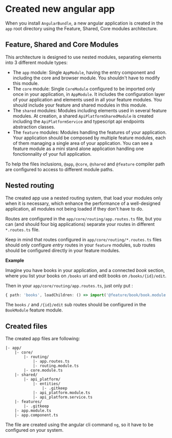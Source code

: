 # Created new angular app

When you install `AngularBundle`, a new angular application is created in the
`app` root directory using the Feature, Shared, Core modules architecture.

## Feature, Shared and Core Modules

This architecture is designed to use nested modules, separating elements into 3
different module types:

* The `app` module: Single `AppModule`, having the entry component and including
  the core and browser module. You shouldn't have to modify this module.
* The `core` module: Single `CoreModule` configured to be imported only once in
  your application, in `AppModule`. It includes the configuration layer of your
  application and elements used in all your feature modules. You should include
  your feature and shared modules in this module.
* The `shared` modules: Modules including elements used in several feature
  modules. At creation, a shared `ApiPlatformSharedModule` is created including
  the `ApiPlatformService` and typescript api endpoints abstraction classes.
* The `feature` modules: Modules handling the features of your application. Your
  application should be composed by multiple feature modules, each of them
  managing a single area of your application. You can see a feature module as
  a mini stand alone application handling one fonctionnality of your full
  application.

To help the files inclusions, `@app`, `@core`, `@shared` and `@feature` compiler
path are configured to access to different module paths.

## Nested routing

The created app use a nested routing system, that load your modules only
when it is necessary, which enhance the performance of a well-designed
application, all modules not being loaded if they don't have to do.

Routes are configured in the `app/core/routing/app.routes.ts` file, but you can
(and should four big applications) separate your routes in different
`*.routes.ts` file.

Keep in mind that routes configured in `app/core/routing/*.routes.ts` files
should only configure *entry* routes in your `feature` modules, sub routes
should be configured directly in your feature modules.

**Example**

Imagine you have books in your application, and a connected *book* section,
where you list your books on `/books` uri and edit books on `/books/{id}/edit`.

Then in your `app/core/routing/app.routes.ts`, just only put :

```typescript
{ path: 'books', loadChildren: () => import('@feature/book/book.module').then(m => m.BookModule)}
```

The `books` `/` and `/{id}/edit` sub routes should be configured in the
`BookModule` feature module.

## Created files

The created app files are following:

```
|- app/
    |- core/
        |- routing/
            |- app.routes.ts  
            |- routing.module.ts    
        |- core.module.ts
    |- shared/
        |- api_platform/  
            |- entities/  
                |- .gitkeep  
            |- api_platform.module.ts  
            |- api_platform.service.ts  
    |- features/
        |- .gitkeep  
    |- app.module.ts
    |- app.component.ts
```

The file are created using the angular cli command `ng`, so it have to be
configured on your system.
